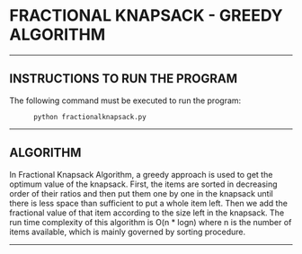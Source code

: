 # FRACTIONAL KNAPSACK - GREEDY ALGORITHM
-----------------------------------
INSTRUCTIONS TO RUN THE PROGRAM
-----------------------------------

The following command must be executed to run the program:

          python fractionalknapsack.py

-----------------------------------
ALGORITHM
-----------------------------------

In Fractional Knapsack Algorithm, a greedy approach is used
to get the optimum value of the knapsack. First, the items
are sorted in decreasing order of their ratios and then put
them one by one in the knapsack until there is less space than
sufficient to put a whole item left. Then we add the fractional
value of that item according to the size left in the knapsack.
The run time complexity of this algorithm is O(n * logn) where
n is the number of items available, which is mainly governed
by sorting procedure.

-----------------------------------
